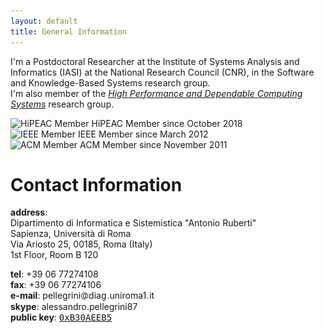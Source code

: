 ```yaml
---
layout: default
title: General Information
---
```


I'm a Postdoctoral Researcher at the Institute of Systems Analysis and Informatics (IASI) at the National Research Council (CNR), in the Software and Knowledge-Based Systems research group.<br/>I'm also member of the *[High Performance and Dependable Computing Systems](http://www.dis.uniroma1.it/~hpdcs)* research group.<br/>


<div class="valign-wrapper">
<img alt="HiPEAC Member" src="{{ site.url }}/images/hipeac.png"/> HiPEAC Member since October 2018
</div>
<div class="valign-wrapper">
<img alt="IEEE Member" src="{{ site.url }}/images/IEEE_member.png"/> IEEE Member since March 2012
</div>
<div class="valign-wrapper">
<img alt="ACM Member" src="{{ site.url }}/images/ACM_member.png"/> ACM Member since November 2011
</div>


Contact Information
===================

**address**:  
Dipartimento di Informatica e Sistemistica "Antonio Ruberti"  
Sapienza, Universit&agrave; di Roma  
Via Ariosto 25, 00185, Roma (Italy)  
1st Floor, Room B 120  

**tel**: +39 06 77274108  
**fax**: +39 06 77274106  
**e-mail**: pellegrini<img src="images/at.gif" alt=" at " style="vertical-align:middle;"/>diag<img src="images/dot.gif" alt=" dot " />uniroma1<img src="images/dot.gif" alt=" dot " />it  
**skype**: alessandro.pellegrini87  
**public key**: <a href="http://pgp.mit.edu:11371/pks/lookup?search=0x727B52C0B30AEEB5" target="_blank"><span style="font-family: monospace;">0xB30AEEB5</span></a>
